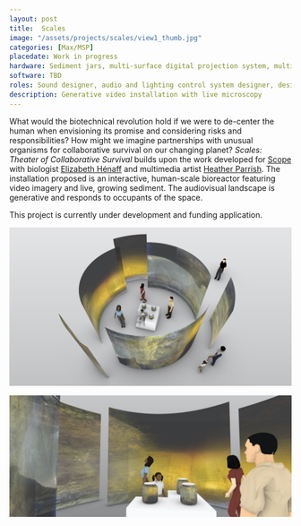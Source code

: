 ```yaml
---
layout: post
title:  Scales
image: "/assets/projects/scales/view1_thumb.jpg"
categories: [Max/MSP]
placedate: Work in progress
hardware: Sediment jars, multi-surface digital projection system, multichannel audio system, live video capture, computer.
software: TBD
roles: Sound designer, audio and lighting control system designer, design engineer, installation coordinator.
description: Generative video installation with live microscopy
---
```


<div class="project-narrative">
<p>What would the biotechnical revolution hold if we were to de-center the human when envisioning its promise and considering risks and responsibilities? How might we imagine partnerships with unusual organisms for collaborative survival on our changing planet? <i>Scales: Theater of Collaborative Survival</i> builds upon the work developed for <a href="{{site.url}}{% link _posts/2019-05-01-scope.md %}">Scope</a> with biologist <a href="http://elizabeth-henaff.net/">Elizabeth Hénaff</a> and multimedia artist <a href="https://heatherparrish.net/home.html">Heather Parrish</a>. The installation proposed is an interactive, human-scale bioreactor featuring video imagery and live, growing sediment. The audiovisual landscape is generative and responds to occupants of the space.
</p>

<p>This project is currently under development and funding application.</p>
</div>

<!-- {% include project-specifics.html %} -->

<div class="project-media">
<p><img src="/assets/projects/scales/view1_s.jpg"></p>
<p><img src="/assets/projects/scales/view2_s.jpg"></p>
</div>